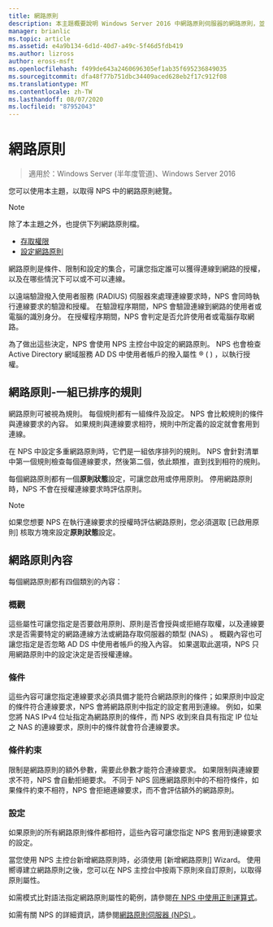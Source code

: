 ```yaml
---
title: 網路原則
description: 本主題概要說明 Windows Server 2016 中網路原則伺服器的網路原則，並包含 NPS 其他指引的連結。
manager: brianlic
ms.topic: article
ms.assetid: e4a9b134-6d1d-40d7-a49c-5f46d5fdb419
ms.author: lizross
author: eross-msft
ms.openlocfilehash: f499de643a2460696305ef1ab35f695236849035
ms.sourcegitcommit: dfa48f77b751dbc34409aced628eb2f17c912f08
ms.translationtype: MT
ms.contentlocale: zh-TW
ms.lasthandoff: 08/07/2020
ms.locfileid: "87952043"
---
```

# <a name="network-policies"></a>網路原則

>適用於：Windows Server (半年度管道)、Windows Server 2016

您可以使用本主題，以取得 NPS 中的網路原則總覽。

>[!NOTE]
>除了本主題之外，也提供下列網路原則檔。
> - [存取權限](nps-np-access.md)
> - [設定網路原則](nps-np-configure.md)

網路原則是條件、限制和設定的集合，可讓您指定誰可以獲得連線到網路的授權，以及在哪些情況下可以或不可以連線。

以遠端驗證撥入使用者服務 (RADIUS) 伺服器來處理連線要求時，NPS 會同時執行連線要求的驗證和授權。 在驗證程序期間，NPS 會驗證連線到網路的使用者或電腦的識別身分。 在授權程序期間，NPS 會判定是否允許使用者或電腦存取網路。

為了做出這些決定，NPS 會使用 NPS 主控台中設定的網路原則。 NPS 也會檢查 Active Directory 網域服務 AD DS 中使用者帳戶的撥入屬性 &reg; \( \) ，以執行授權。

## <a name="network-policies---an-ordered-set-of-rules"></a>網路原則-一組已排序的規則

網路原則可被視為規則。 每個規則都有一組條件及設定。 NPS 會比較規則的條件與連線要求的內容。 如果規則與連線要求相符，規則中所定義的設定就會套用到連線。

在 NPS 中設定多重網路原則時，它們是一組依序排列的規則。 NPS 會針對清單中第一個規則檢查每個連線要求，然後第二個，依此類推，直到找到相符的規則。

每個網路原則都有一個**原則狀態**設定，可讓您啟用或停用原則。 停用網路原則時，NPS 不會在授權連線要求時評估原則。

>[!NOTE]
>如果您想要 NPS 在執行連線要求的授權時評估網路原則，您必須選取 [已啟用原則] 核取方塊來設定**原則狀態**設定。

## <a name="network-policy-properties"></a>網路原則內容

每個網路原則都有四個類別的內容：

### <a name="overview"></a>概觀

 這些屬性可讓您指定是否要啟用原則、原則是否會授與或拒絕存取權，以及連線要求是否需要特定的網路連線方法或網路存取伺服器的類型 (NAS) 。 概觀內容也可讓您指定是否忽略 AD DS 中使用者帳戶的撥入內容。 如果選取此選項，NPS 只用網路原則中的設定決定是否授權連線。


### <a name="conditions"></a>條件

 這些內容可讓您指定連線要求必須具備才能符合網路原則的條件；如果原則中設定的條件符合連線要求，NPS 會將網路原則中指定的設定套用到連線。 例如，如果您將 NAS IPv4 位址指定為網路原則的條件，而 NPS 收到來自具有指定 IP 位址之 NAS 的連線要求，原則中的條件就會符合連線要求。


### <a name="constraints"></a>條件約束

 限制是網路原則的額外參數，需要此參數才能符合連線要求。 如果限制與連線要求不符，NPS 會自動拒絕要求。 不同于 NPS 回應網路原則中的不相符條件，如果條件約束不相符，NPS 會拒絕連線要求，而不會評估額外的網路原則。

### <a name="settings"></a>設定

 如果原則的所有網路原則條件都相符，這些內容可讓您指定 NPS 套用到連線要求的設定。

當您使用 NPS 主控台新增網路原則時，必須使用 [新增網路原則] Wizard。 使用嚮導建立網路原則之後，您可以在 NPS 主控台中按兩下原則來自訂原則，以取得原則屬性。

如需模式比對語法指定網路原則屬性的範例，請參閱[在 NPS 中使用正則運算式](nps-crp-reg-expressions.md)。

如需有關 NPS 的詳細資訊，請參閱[網路原則伺服器 (NPS) ](nps-top.md)。
